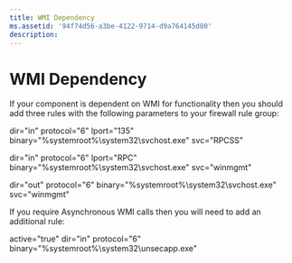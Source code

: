 ```yaml
---
title: WMI Dependency
ms.assetid: '94f74d56-a3be-4122-9714-d9a764145d80'
description: 
---
```


# WMI Dependency

If your component is dependent on WMI for functionality then you should add three rules with the following parameters to your firewall rule group:

dir="in" protocol="6" lport="135" binary="%systemroot%\\system32\\svchost.exe" svc="RPCSS"

dir="in" protocol="6" lport="RPC" binary="%systemroot%\\system32\\svchost.exe" svc="winmgmt"

dir="out" protocol="6" binary="%systemroot%\\system32\\svchost.exe" svc="winmgmt"

If you require Asynchronous WMI calls then you will need to add an additional rule:

active="true" dir="in" protocol="6" binary="%systemroot%\\system32\\unsecapp.exe"

 

 




